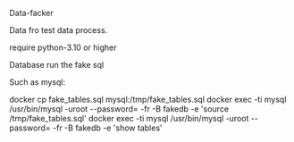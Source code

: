 
Data-facker 

Data fro test data process.

require python-3.10 or higher


Database run the fake sql

Such as mysql:

docker cp fake_tables.sql mysql:/tmp/fake_tables.sql
docker exec -ti mysql /usr/bin/mysql -uroot --password=<PASSWORD> -fr -B fakedb  -e 'source /tmp/fake_tables.sql'
docker exec -ti mysql /usr/bin/mysql -uroot --password=<PASSWORD> -fr -B fakedb  -e 'show tables'



